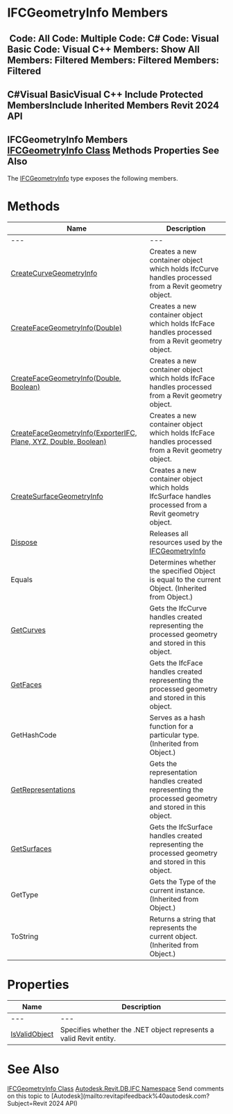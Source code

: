# IFCGeometryInfo Members

﻿
 Code: All Code: Multiple Code: C# Code: Visual Basic Code: Visual C++  Members: Show All Members: Filtered Members: Filtered Members: Filtered   
---  
C#Visual BasicVisual C++
Include Protected MembersInclude Inherited Members
Revit 2024 API  
---  
IFCGeometryInfo Members  
[IFCGeometryInfo Class](741c57df-a409-ea0d-8cb8-edc93c19b74d.md "IFCGeometryInfo Class") Methods Properties See Also  
---  
The [IFCGeometryInfo](741c57df-a409-ea0d-8cb8-edc93c19b74d.md "IFCGeometryInfo Class") type exposes the following members.
# Methods
| Name | Description |
| --- | --- |
| --- | --- | --- |
| [CreateCurveGeometryInfo](8adbbf9e-7f24-1d07-e988-ac49aac70700.md "CreateCurveGeometryInfo Method") | Creates a new container object which holds IfcCurve handles processed from a Revit geometry object. |
| [CreateFaceGeometryInfo(Double)](a2dd5b4f-d787-c938-3b71-16750d5aeccf.md "CreateFaceGeometryInfo Method \(Double\)") | Creates a new container object which holds IfcFace handles processed from a Revit geometry object. |
| [CreateFaceGeometryInfo(Double, Boolean)](4dba723d-b758-0962-7812-113f6bab9cf2.md "CreateFaceGeometryInfo Method \(Double, Boolean\)") | Creates a new container object which holds IfcFace handles processed from a Revit geometry object. |
| [CreateFaceGeometryInfo(ExporterIFC, Plane, XYZ, Double, Boolean)](ac4f4f60-c2dc-57bb-03ad-29c67e13e50c.md "CreateFaceGeometryInfo Method \(ExporterIFC, Plane, XYZ, Double, Boolean\)") | Creates a new container object which holds IfcFace handles processed from a Revit geometry object. |
| [CreateSurfaceGeometryInfo](f8c08a08-7bf4-48b3-73e9-f34a449bc890.md "CreateSurfaceGeometryInfo Method") | Creates a new container object which holds IfcSurface handles processed from a Revit geometry object. |
| [Dispose](6c435da1-0a13-3db8-1aac-98df23087759.md "Dispose Method") | Releases all resources used by the [IFCGeometryInfo](741c57df-a409-ea0d-8cb8-edc93c19b74d.md "IFCGeometryInfo Class") |
| Equals | Determines whether the specified Object is equal to the current Object. (Inherited from Object.) |
| [GetCurves](d499bdaa-b2a6-caea-3ee1-6c9e74d0abbf.md "GetCurves Method") | Gets the IfcCurve handles created representing the processed geometry and stored in this object. |
| [GetFaces](75cb7394-3f9b-5aff-48cd-d097eb4553ba.md "GetFaces Method") | Gets the IfcFace handles created representing the processed geometry and stored in this object. |
| GetHashCode | Serves as a hash function for a particular type.  (Inherited from Object.) |
| [GetRepresentations](87d64bab-218f-7dab-8e0a-7e2a8be2543f.md "GetRepresentations Method") | Gets the representation handles created representing the processed geometry and stored in this object. |
| [GetSurfaces](70ea4451-78f1-6a56-2d5d-c062edbd4f1f.md "GetSurfaces Method") | Gets the IfcSurface handles created representing the processed geometry and stored in this object. |
| GetType | Gets the Type of the current instance. (Inherited from Object.) |
| ToString | Returns a string that represents the current object. (Inherited from Object.) |

# Properties
| Name | Description |
| --- | --- |
| --- | --- | --- |
| [IsValidObject](6d72146a-69ee-7ed9-a0b1-0aeb70e2a883.md "IsValidObject Property") | Specifies whether the .NET object represents a valid Revit entity. |

# See Also
[IFCGeometryInfo Class](741c57df-a409-ea0d-8cb8-edc93c19b74d.md "IFCGeometryInfo Class")
[Autodesk.Revit.DB.IFC Namespace](b823fafb-1ba1-896b-4097-142c2817ce74.md "Autodesk.Revit.DB.IFC Namespace")
Send comments on this topic to [Autodesk](mailto:revitapifeedback%40autodesk.com?Subject=Revit 2024 API)